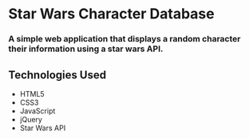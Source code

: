 # Star Wars Character Database
### A simple web application that displays a random character their information using a star wars API.

## Technologies Used
* HTML5
* CSS3
* JavaScript
* jQuery
* Star Wars API